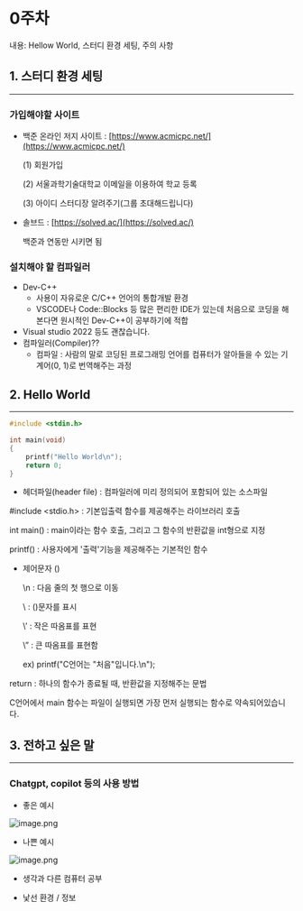 # 0주차

내용: Hellow World, 스터디 환경 세팅, 주의 사항

## 1. 스터디 환경 세팅

---

### 가입해야할 사이트

- 백준 온라인 저지 사이트 : [https://www.acmicpc.net/](https://www.acmicpc.net/)
    
    (1) 회원가입
    
    (2) 서울과학기술대학교 이메일을 이용하여 학교 등록
    
    (3) 아이디 스터디장 알려주기(그룹 초대해드립니다)
    
- 솔브드 : [https://solved.ac/](https://solved.ac/)
    
    백준과 연동만 시키면 됨
    

### 설치해야 할 컴파일러

- Dev-C++
    - 사용이 자유로운 C/C++ 언어의 통합개발 환경
    - VSCODE나 Code::Blocks 등 많은 편리한 IDE가 있는데 처음으로 코딩을 해본다면 원시적인 Dev-C++이 공부하기에 적합
- Visual studio 2022 등도 괜찮습니다.
- 컴파일러(Compiler)??
    - 컴파일 : 사람의 말로 코딩된 프로그래밍 언어를 컴퓨터가 알아들을 수 있는 기계어(0, 1)로 번역해주는 과정

## 2. Hello World

---

```c
#include <stdin.h>

int main(void)
{
	printf("Hello World\n");
	return 0;
}
```

- 헤더파일(header file) : 컴파일러에 미리 정의되어 포함되어 있는 소스파일

#include <stdio.h> : 기본입출력 함수를 제공해주는 라이브러리 호출

int main() : main이라는 함수 호출, 그리고 그 함수의 반환값을 int형으로 지정

printf() : 사용자에게 '출력'기능을 제공해주는 기본적인 함수

- 제어문자 (\)
    
    \n : 다음 줄의 첫 행으로 이동
    
    \\ : (\)문자를 표시
    
    \’ : 작은 따옴표를 표현
    
    \” : 큰 따옴표를 표현함
    
    ex) printf("C언어는 \"처음\"입니다.\n");
    

return : 하나의 함수가 종료될 때, 반환값을 지정해주는 문법

C언어에서 main 함수는 파일이 실행되면 가장 먼저 실행되는 함수로 약속되어있습니다.

## 3. 전하고 싶은 말

---

### Chatgpt, copilot 등의 사용 방법

- 좋은 예시

![image.png](image.png)

- 나쁜 예시

![image.png](image%201.png)

- 생각과 다른 컴퓨터 공부

- 낯선 환경 / 정보